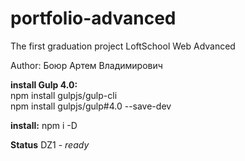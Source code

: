 # portfolio-advanced
The first graduation project LoftSchool Web Advanced

Author: Боюр Артем Владимирович

**install Gulp 4.0:**<br>
npm install gulpjs/gulp-cli<br>
npm install gulpjs/gulp#4.0 --save-dev

**install:**
npm i -D

**Status**
DZ1 - _ready_
